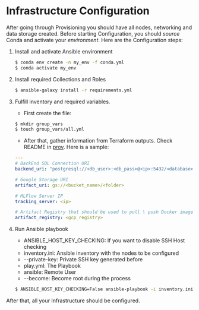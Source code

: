 # Infrastructure Configuration

After going through Provisioning you should have all nodes, networking and data storage created. Before
starting Configuration, you should _source_ Conda and activate your _environment_. Here are the Configuration
steps:

1. Install and activate Ansible environment
    ```sh
    $ conda env create -n my_env -f conda.yml
    $ conda activate my_env
    ```

1. Install required Collections and Roles 
    ```sh
    $ ansible-galaxy install -r requirements.yml
    ```

1. Fulfill inventory and required variables.

    - First create the file:
    ```sh
    $ mkdir group_vars
    $ touch group_vars/all.yml
    ```
    

    - After that, gather information from Terraform outputs. Check README in [prov](../prov).
    Here is a sample:
    ```yaml
    ---
    # BackEnd SQL Connection URI
    backend_uri: "postgresql://<db_user>:<db_pass>@<ip>:5432/<database>"
    
    # Google Storage URI
    artifact_uri: gs://<bucket_name>/<folder>
    
    # MLFlow Server IP
    tracking_server: <ip>
    
    # Artifact Registry that should be used to pull \ push Docker images
    artifact_registry: <gcp_registry>
    ```

1. Run Ansible playbook
    
    - ANSIBLE_HOST_KEY_CHECKING: If you want to disable SSH Host checking
    - inventory.ini: Ansible inventory with the nodes to be configured
    - --private-key: Private SSH key generated before
    - play.yml: The Playbook
    - ansible: Remote User
    - --become: Become root during the process

    ```sh
    $ ANSIBLE_HOST_KEY_CHECKING=False ansible-playbook -i inventory.ini --private-key=path/to/the/key/ansible-key play.yml -u ansible --become
    ```

After that, all your Infrastructure should be configured.